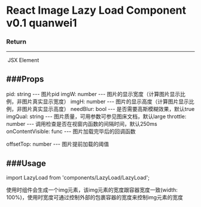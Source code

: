 React Image Lazy Load Component
v0.1
quanwei1
=========================

### Return
---------------
<img> JSX Element


###Props
---------------
pid:              string    --- 图片pid
imgW:             number    --- 图片的显示宽度（计算图片显示比例，非图片真实显示宽度）
imgH:             number    --- 图片的显示高度（计算图片显示比例，非图片真实显示高度）
needBlur:         bool      --- 是否需要高斯模糊效果，默认true
imgQual:          string    --- 图片质量，可用参数可参见图床文档，默认large
throttle:         number    --- 调用检查是否在视窗内函数的间隔时间，默认250ms
onContentVisible: func      --- 图片加载完毕后的回调函数

offsetTop:        number    --- 图片提前加载的阈值

###Usage
---------------
import LazyLoad from 'components/LazyLoad/LazyLoad';
<LazyLoad/>

使用时组件会生成一个img元素，该img元素的宽度跟容器宽度一致(width: 100%)，使用时宽度可通过控制外部的包裹容器的宽度来控制img元素的宽度